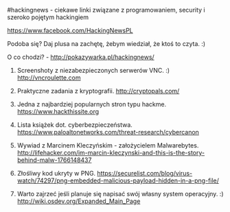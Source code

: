 #hackingnews - ciekawe linki związane z programowaniem, security i szeroko pojętym hackingiem

https://www.facebook.com/HackingNewsPL

Podoba się? Daj plusa na zachętę, żebym wiedział, że ktoś to czyta. :)

O co chodzi? - http://pokazywarka.pl/hackingnews/


1. Screenshoty z niezabezpieczonych serwerów VNC. :)
http://vncroulette.com

2. Praktyczne zadania z kryptografii.
http://cryptopals.com/

3. Jedna z najbardziej popularnych stron typu hackme.
https://www.hackthissite.org

4. Lista książek dot. cyberbezpieczeństwa.
https://www.paloaltonetworks.com/threat-research/cybercanon

5. Wywiad z Marcinem Kleczyńskim - założycielem Malwarebytes.
http://lifehacker.com/im-marcin-kleczynski-and-this-is-the-story-behind-malw-1766148437

6. Złośliwy kod ukryty w PNG.
https://securelist.com/blog/virus-watch/74297/png-embedded-malicious-payload-hidden-in-a-png-file/

7. Warto zajrzeć jeśli planuje się napisać swój własny system operacyjny. :)
http://wiki.osdev.org/Expanded_Main_Page



